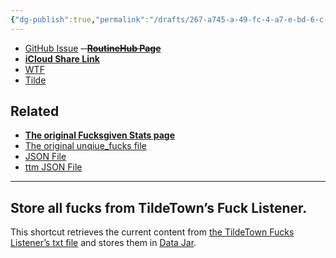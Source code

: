 ```yaml
---
{"dg-publish":true,"permalink":"/drafts/267-a745-a-49-fc-4-a7-e-bd-6-c-5-a26-f64-e14-f7/","dgHomeLink":true,"dgPassFrontmatter":false}
---
```



- [GitHub Issue](https://github.com/extratone/i/issues/171)
~~- [**RoutineHub Page**](https://routinehub.co/shortcut/)~~
- [**iCloud Share Link**](https://www.icloud.com/shortcuts/0c654131c77240738a8a92073940f9d2)
- [WTF](https://davidblue.wtf/drafts/267A745A-49FC-4A7E-BD6C-5A26F64E14F7.html)
- [Tilde](https://tilde.town/~extratone/shortcuts/fucks)

## Related
- [**The original Fucksgiven Stats page**](https://tilde.town/~archangelic/fucksgiven.html)
- [The original unqiue_fucks file](https://tilde.town/~archangelic/unique_fucks.txt)
- [JSON File](https://tilde.town/~extratone/misc/fucks/unique_fucks.json)
- [ttm JSON File](https://ttm.sh/iV-.json%0A)

---

## Store all fucks from TildeTown’s Fuck Listener.

This shortcut retrieves the current content from [the TildeTown Fucks Listener’s txt file](https://tilde.town/~archangelic/unique_fucks.txt) and stores them in [Data Jar](https://apps.apple.com/us/app/data-jar/id1453273600).